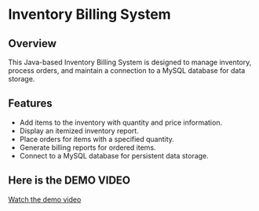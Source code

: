 # Inventory Billing System

## Overview

This Java-based Inventory Billing System is designed to manage inventory, process orders, and maintain a connection to a MySQL database for data storage.

## Features

- Add items to the inventory with quantity and price information.
- Display an itemized inventory report.
- Place orders for items with a specified quantity.
- Generate billing reports for ordered items.
- Connect to a MySQL database for persistent data storage.

## Here is the DEMO VIDEO

[Watch the demo video](demo.mp4)